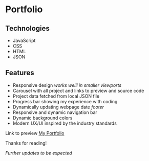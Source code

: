 
# Portfolio

## Technologies 

- JavaScript
- CSS
- HTML
- JSON

## Features

- Responsive design _works weill in smaller viewports_
- Carousel with all project and links to preview and source code
- Project data fetched from local JSON file
- Progress bar showing my experience with coding
- Dynamically updating webpage date *footer*
- Responsive and dynamic navigation bar
- Dynamic background colors
- Modern UX/UI inspired by the industry standards


Link to preview [My Portfolio](https://einblau.dk/)

Thanks for reading!

_Further updates to be expected_




